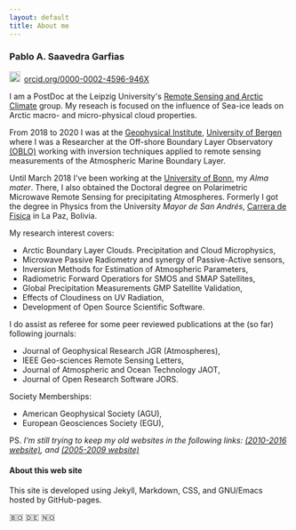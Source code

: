 ```yaml
---
layout: default
title: About me
---
```


<h3>Pablo A. Saavedra Garfias</h3>

<a href="https://orcid.org/0000-0002-4596-946X" target="orcid.widget" rel="noopener noreferrer" style="vertical-align:top;"><img src="https://orcid.org/sites/default/files/images/orcid_16x16.png" style="width:1.4em;margin-right:.5em;" alt="ORCID iD icon">orcid.org/0000-0002-4596-946X</a>
<p>
I am a PostDoc at the Leipzig University's  <a href="https://home.uni-leipzig.de/remsensarctic/index.php?lang=en" title="Remote Sensing">Remote Sensing and Arctic Climate</a> group. My reseach is focused on the influence of Sea-ice leads on Arctic macro- and micro-physical cloud properties.
</p>
<p>
From 2018 to 2020 I was at the <a href="https://www.uib.no/gfi" title="Geofysisk Institutt (GFI)">Geophysical Institute</a>, <a href="https://uib.no" title="Universitetet i Bergen (UiB)">University of Bergen</a> where I was a Researcher at the Off-shore Boundary Layer Observatory <a href="https://oblo.w.uib.no/" title="Off-shore Boundary Layer Observatory">(OBLO)</a> working with inversion techniques applied to remote sensing measurements of the Atmospheric Marine Boundary Layer.
</p>
<p>
Until March 2018 I've been working at the <a title="Alma Mater" href="https://uni-bonn.de">University of Bonn</a>, my <em>Alma mater</em>. There, I also obtained the Doctoral degree on Polarimetric Microwave Remote Sensing for precipitating Atmospheres. Formerly I got the degree in Physics from the University <em>Mayor de San Andrés</em>, <a title="Alma Mater Fisica" href="http://www.fiumsa.edu.bo">Carrera de Fisica</a>  in La Paz, Bolivia.<br/>
</p>

<p> My research interest covers:
<ul>
  <li> Arctic Boundary Layer Clouds. Precipitation and Cloud Microphysics,</li>
  <li> Microwave Passive Radiometry and synergy of Passive-Active sensors,</li>
  <li> Inversion Methods for Estimation of Atmospheric Parameters,</li>
  <li> Radiometric Forward Operatiors for SMOS and SMAP Satellites,</li>
  <li> Global Precipitation Measurements GMP Satellite Validation,</li>
  <li> Effects of Cloudiness on UV Radiation,</li>
  <li> Development of Open Source Scientific Software.</li>
</ul>
</p>

<p>I do assist as referee for some peer reviewed publications at the (so far) following journals:</p>
<ul>
  <li> Journal of Geophysical Research JGR (Atmospheres),</li>
  <li> IEEE Geo-sciences Remote Sensing Letters,</li>
  <li> Journal of Atmospheric and Ocean Technology JAOT,</li>
  <li> Journal of Open Research Software JORS.</li>
</ul>
<p>Society Memberships:</p>
<ul>
  <li> American Geophysical Society (AGU),</li>
  <li> European Geosciences Society (EGU),</li>
  <!-- <li> Norwegian Physical Society, </li>
  <li> Deutsche Physikalishe Geselshaft (DFG),</li>
  -->
</ul>
<p>

PS. <em>I'm still trying to keep my old websites in the following links:
<a title="2010-2017 MIUB website" href="{{site.PDFmiub}}" target="\_blank">(2010-2016 website)</a>, and
<a title="2005-2009 was at Yahoo-pages" href="http://www2.meteo.uni-bonn.de/admirari" target="\_blank">(2005-2009 website)</a>
</em>
<br/>
</p>
<h4> About this web site </h4>
This site is developed using Jekyll, Markdown, CSS, and GNU/Emacs hosted by GitHub-pages.

  🇧🇴 🇩🇪 🇳🇴

 <!-- Getting a lot of knowledge and inspiration from several sites and developers, mainly:<br/> -->
 <!-- Additional to my current work, I'm still keeping a work at the development of SMOS/SMAP synthetic measurements for data assimilation studies, as well as the GPM ground validation of satellite-based precipitation parameters.<br/> -->
<!-- I'm an enthusiast for experimental work with scientific instrumentation in the Lab or field experiments with all types of instrumentation but experienced mainly working with radiometers, radars and Lidars.<br/>
<!-- </p>
<!--  <ul>    <li><a title="W3school" href="http://www.w3schools.com">W3 School</a>,</li>    <li><a title="Liquid doc" href="https://shopify.github.io/liquid">Liquid Language</a>,</li>    <li><a title="CodePen" href="https://codepen.io">Code PEN</a>,</li>   <li><a title="Cool Icons" href="https://simpleicons.org/">Cool SVG Icons</a>,</li>   <li><a title="Cool Emojis" href="https://emojipedia.org/flag-for-norway//">Emojipedia Flags</a>,</li>   <li><a title="Dhanish guy" href="http://www.dhanishgajjar.com">Dhanish</a>,</li>   <li><a title="Stack Overfow" href="http://www.stakoverflow.com">Stack Overflow</a>,</li>   <li>...and many others.</li>  </ul> -->
